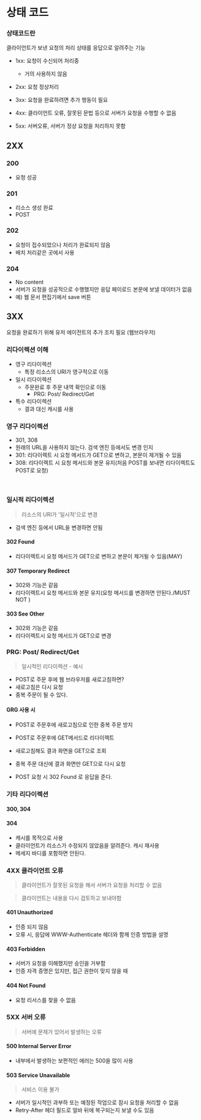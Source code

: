 # 상태 코드

### 상태코드란

클라이언트가 보낸 요청의 처리 상태를 응답으로 알려주는 기능

- 1xx: 요청이 수신되어 처리중
  - 거의 사용하지 않음

- 2xx: 요청 정상처리

- 3xx: 요청을 완료하려면 추가 행동이 필요

- 4xx: 클라이언트 오류, 잘못된 문법 등으로 서버가 요청을 수행할 수 없음

- 5xx: 서버오류, 서버가 정상 요청을 처리하지 못함



## 2XX

### 200 

- 요청 성공

### 201

- 리소스 생성 완료
- POST

### 202

- 요청이 접수되었으나 처리가 완료되지 않음
- 배치 처리같은 곳에서 사용

### 204

- No content
- 서버가 요청을 성공적으로 수행했지만 응답 페이로드 본문에 보낼 데이터가 없음
- 예) 웹 문서 편집기에서 save 버튼



## 3XX

요청을 완료하기 위해 유저 에이전트의 추가 조치 필요 (웹브라우저)

### 리다이렉션 이해

- 영구 리다이렉션
  - 특정 리소스의 URI가 영구적으로 이동
- 일시 리다이렉션
  - 주문완료 후 주문 내역 확인으로 이동
    - PRG: Post/ Redirect/Get
- 특수 리다이렉션
  - 결과 대신 캐시를 사용

### 영구 리다이렉션

- 301, 308
- 원래의 URL을 사용하지 않는다. 검색 엔진 등에서도 변경 인지
- 301: 리다이렉트 시 요청 메서드가 GET으로 변하고, 본문이 제거될 수 있음
- 308: 리다이렉트 시 요청 메서드와 본문 유지(처음 POST를 보내면 리다이렉트도 POST로 요청)

​	

### 일시적 리다이렉션

> 리소스의 URI가 '일시적'으로 변경

- 검색 엔진 등에서 URL을 변경하면 안됨

#### 302 Found

- 리다이렉트시 요청 메서드가 GET으로 변하고 본문이 제거될 수 있음(MAY)

#### 307 Temporary Redirect

- 302와 기능은 같음
- 리다이렉트시 요청 메서드와 본문 유지(요청 메서드를 변경하면 안된다./MUST NOT )

#### 303 See Other

- 302와 기능은 같음
- 리다이렉트시 요청 메서드가 GET으로 변경



### PRG: Post/ Redirect/Get

> 일시적인 리다이렉션 - 예시

- POST로 주문 후에 웹 브라우저를 새로고침하면?
- 새로고침은 다시 요청
- 중복 주문이 될 수 있다.

#### GRG 사용 시

- POST로 주문후에 새로고침으로 인한 중복 주문 방지
- POST로 주문후에 GET메서드로 리다이렉트
- 새로고침해도 결과 화면을 GET으로 조회
- 중복 주문 대신에 결과 화면만 GET으로 다시 요청



- POST 요청 시 302 Found 로 응답을 준다.



### 기타 리다이렉션

#### 300, 304

#### 304

- 캐시를 목적으로 사용
- 클라이언트가 리소스가 수정되지 않았음을 알려준다. 캐시 재사용
- 메세지 바디를 포함하면 안된다.



### 4XX 클라이언트 오류

> 클라이언트가 잘못된 요청을 해서 서버가 요청을 처리할 수 없음

> 클라이언트는 내용을 다시 검토하고 보내야함

#### 401 Unauthorized

- 인증 되지 않음
- 오류 시, 응답에 WWW-Authenticate 헤더와 함께 인증 방법을 설명

#### 403 Forbidden

- 서버가 요청을 이해했지만 승인을 거부함
- 인증 자격 증명은 있지만, 접근 권한이 맞지 않을 때

#### 404 Not Found

- 요청 리서스를 찾을 수 없음



### 5XX 서버 오류

>  서버에 문제가 있어서 발생하는 오류

#### 500 Internal Server Error

- 내부에서 발생하는 보편적인 에러는 500을 많이 사용

#### 503 Service Unavailable

> 서비스 이용 불가

- 서버가 일시적인 과부하 또는 예정된 작업으로 잠시 요청을 처리할 수 없음
- Retry-After 헤더 필드로 얼바 뒤에 복구되는지 보낼 수도 있음

 
